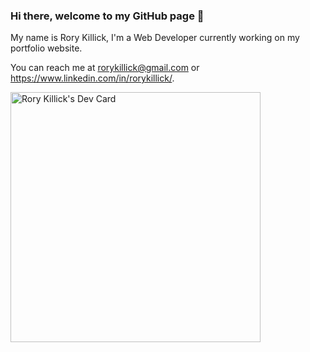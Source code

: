 ### Hi there, welcome to my GitHub page 👋

My name is Rory Killick, I'm a Web Developer currently working on my portfolio website.

You can reach me at rorykillick@gmail.com or https://www.linkedin.com/in/rorykillick/.

<a href="https://app.daily.dev/RoryKillick"><img src="https://api.daily.dev/devcards/026f90dcbf9b48c69397195bc65c60da.png?r=qci" width="400" alt="Rory Killick's Dev Card"/></a>
<!--
**RoryKillick/RoryKillick** is a ✨ _special_ ✨ repository because its `README.md` (this file) appears on your GitHub profile.

Here are some ideas to get you started:

- 🔭 I’m currently working on ...
- 🌱 I’m currently learning ...
- 👯 I’m looking to collaborate on ...
- 🤔 I’m looking for help with ...
- 💬 Ask me about ...
- 📫 How to reach me: ...
- 😄 Pronouns: ...
- ⚡ Fun fact: ...
-->
